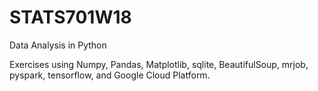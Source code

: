 # STATS701W18
Data Analysis in Python

Exercises using Numpy, Pandas, Matplotlib, sqlite, BeautifulSoup, mrjob, pyspark, tensorflow, and Google Cloud Platform.
